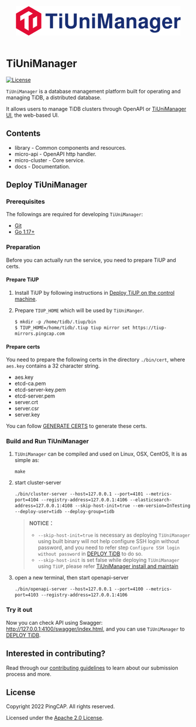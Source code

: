<p align="center">
  <br>
  <img src="./docs/img/tiunimanager.svg" alt="logo" height="80px">
  <br>
  <br>
</p>

# TiUniManager

[![License](https://img.shields.io/badge/license-Apache--2.0-green?style=flat-square)](./LICENSE)

`TiUniManager` is a database management platform built for operating and managing TiDB, a distributed database.

It allows users to manage TiDB clusters through OpenAPI or [TiUniManager UI](https://github.com/pingcap/tiunimanager-ui), the web-based UI.

## Contents

- library - Common components and resources.
- micro-api - OpenAPI http handler.
- micro-cluster - Core service.
- docs - Documentation.

## Deploy TiUniManager

### Prerequisites

The followings are required for developing `TiUniManager`:

- [Git](https://git-scm.com/downloads)
- [Go 1.17+](https://go.dev/doc/install)

### Preparation

Before you can actually run the service, you need to prepare TiUP and certs.

#### Prepare TiUP

1. Install TiUP by following instructions in [Deploy TiUP on the control machine](https://docs.pingcap.com/tidb/stable/production-deployment-using-tiup#step-2-deploy-tiup-on-the-control-machine).

2. Prepare `TIUP_HOME` which will be used by `TiUniManger`.

   ```shell
   $ mkdir -p /home/tidb/.tiup/bin
   $ TIUP_HOME=/home/tidb/.tiup tiup mirror set https://tiup-mirrors.pingcap.com
   ```

#### Prepare certs

You need to prepare the following certs in the directory `./bin/cert`, where `aes.key` contains a 32 character string.

- aes.key
- etcd-ca.pem
- etcd-server-key.pem
- etcd-server.pem
- server.crt
- server.csr
- server.key

You can follow [GENERATE CERTS](./build_helper/GENERATE_CERTS.md) to generate these certs.

### Build and Run TiUniManager

1. `TiUniManager` can be compiled and used on Linux, OSX, CentOS, It is as simple as:
	```
	make
	```

2. start cluster-server

	```shell
	./bin/cluster-server --host=127.0.0.1 --port=4101 --metrics-port=4104 --registry-address=127.0.0.1:4106 --elasticsearch-address=127.0.0.1:4108 --skip-host-init=true --em-version=InTesting --deploy-user=tidb --deploy-group=tidb
	```

	> **NOTICE：**
	> 
	> - `--skip-host-init=true` is necessary as deploying `TiUniManager` using built binary will not help configure SSH login without password, and you need to refer step `Configure SSH login without password` in [DEPLOY TiDB](./build_helper/DEPLOY_TIDB.md) to do so.
	> - `--skip-host-init` is set false while deploying `TiUniManager` using `TiUP`, please refer [TiUniManager install and maintain](https://docs.pingcap.com/zh/tidb/dev/tiunimanager-install-and-maintain)

3. open a new terminal, then start openapi-server

	```shell
	./bin/openapi-server --host=127.0.0.1 --port=4100 --metrics-port=4103 --registry-address=127.0.0.1:4106
	```

### Try it out

Now you can check API using Swagger: http://127.0.0.1:4100/swagger/index.html, and you can use `TiUniManager` to [DEPLOY TiDB](./build_helper/DEPLOY_TIDB.md).

## Interested in contributing?

Read through our [contributing guidelines](./CONTRIBUTING.md) to learn about our submission process and more.

## License

Copyright 2022 PingCAP. All rights reserved.

Licensed under the [Apache 2.0 License](./LICENSE).